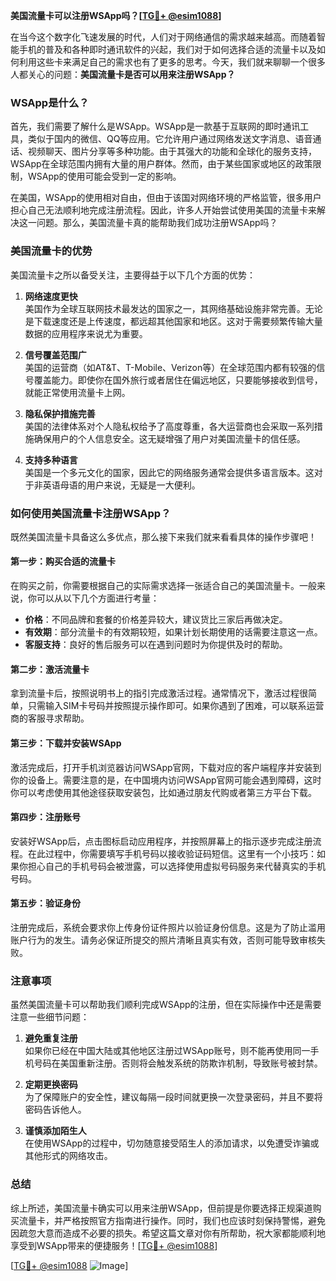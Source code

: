 **美国流量卡可以注册WSApp吗？[[TG💪+ @esim1088](https://t.me/s/esim1088)]**

在当今这个数字化飞速发展的时代，人们对于网络通信的需求越来越高。而随着智能手机的普及和各种即时通讯软件的兴起，我们对于如何选择合适的流量卡以及如何利用这些卡来满足自己的需求也有了更多的思考。今天，我们就来聊聊一个很多人都关心的问题：**美国流量卡是否可以用来注册WSApp？**

### WSApp是什么？

首先，我们需要了解什么是WSApp。WSApp是一款基于互联网的即时通讯工具，类似于国内的微信、QQ等应用。它允许用户通过网络发送文字消息、语音通话、视频聊天、图片分享等多种功能。由于其强大的功能和全球化的服务支持，WSApp在全球范围内拥有大量的用户群体。然而，由于某些国家或地区的政策限制，WSApp的使用可能会受到一定的影响。

在美国，WSApp的使用相对自由，但由于该国对网络环境的严格监管，很多用户担心自己无法顺利地完成注册流程。因此，许多人开始尝试使用美国的流量卡来解决这一问题。那么，美国流量卡真的能帮助我们成功注册WSApp吗？

### 美国流量卡的优势

美国流量卡之所以备受关注，主要得益于以下几个方面的优势：

1. **网络速度更快**  
   美国作为全球互联网技术最发达的国家之一，其网络基础设施非常完善。无论是下载速度还是上传速度，都远超其他国家和地区。这对于需要频繁传输大量数据的应用程序来说尤为重要。

2. **信号覆盖范围广**  
   美国的运营商（如AT&T、T-Mobile、Verizon等）在全球范围内都有较强的信号覆盖能力。即使你在国外旅行或者居住在偏远地区，只要能够接收到信号，就能正常使用流量卡上网。

3. **隐私保护措施完善**  
   美国的法律体系对个人隐私权给予了高度尊重，各大运营商也会采取一系列措施确保用户的个人信息安全。这无疑增强了用户对美国流量卡的信任感。

4. **支持多种语言**  
   美国是一个多元文化的国家，因此它的网络服务通常会提供多语言版本。这对于非英语母语的用户来说，无疑是一大便利。

### 如何使用美国流量卡注册WSApp？

既然美国流量卡具备这么多优点，那么接下来我们就来看看具体的操作步骤吧！

#### 第一步：购买合适的流量卡
在购买之前，你需要根据自己的实际需求选择一张适合自己的美国流量卡。一般来说，你可以从以下几个方面进行考量：
- **价格**：不同品牌和套餐的价格差异较大，建议货比三家后再做决定。
- **有效期**：部分流量卡的有效期较短，如果计划长期使用的话需要注意这一点。
- **客服支持**：良好的售后服务可以在遇到问题时为你提供及时的帮助。

#### 第二步：激活流量卡
拿到流量卡后，按照说明书上的指引完成激活过程。通常情况下，激活过程很简单，只需输入SIM卡号码并按照提示操作即可。如果你遇到了困难，可以联系运营商的客服寻求帮助。

#### 第三步：下载并安装WSApp
激活完成后，打开手机浏览器访问WSApp官网，下载对应的客户端程序并安装到你的设备上。需要注意的是，在中国境内访问WSApp官网可能会遇到障碍，这时你可以考虑使用其他途径获取安装包，比如通过朋友代购或者第三方平台下载。

#### 第四步：注册账号
安装好WSApp后，点击图标启动应用程序，并按照屏幕上的指示逐步完成注册流程。在此过程中，你需要填写手机号码以接收验证码短信。这里有一个小技巧：如果你担心自己的手机号码会被泄露，可以选择使用虚拟号码服务来代替真实的手机号码。

#### 第五步：验证身份
注册完成后，系统会要求你上传身份证件照片以验证身份信息。这是为了防止滥用账户行为的发生。请务必保证所提交的照片清晰且真实有效，否则可能导致审核失败。

### 注意事项

虽然美国流量卡可以帮助我们顺利完成WSApp的注册，但在实际操作中还是需要注意一些细节问题：

1. **避免重复注册**  
   如果你已经在中国大陆或其他地区注册过WSApp账号，则不能再使用同一手机号码在美国重新注册。否则将会触发系统的防欺诈机制，导致账号被封禁。

2. **定期更换密码**  
   为了保障账户的安全性，建议每隔一段时间就更换一次登录密码，并且不要将密码告诉他人。

3. **谨慎添加陌生人**  
   在使用WSApp的过程中，切勿随意接受陌生人的添加请求，以免遭受诈骗或其他形式的网络攻击。

### 总结

综上所述，美国流量卡确实可以用来注册WSApp，但前提是你要选择正规渠道购买流量卡，并严格按照官方指南进行操作。同时，我们也应该时刻保持警惕，避免因疏忽大意而造成不必要的损失。希望这篇文章对你有所帮助，祝大家都能顺利地享受到WSApp带来的便捷服务！[[TG💪+ @esim1088](https://t.me/s/esim1088)]

[[TG💪+ @esim1088](https://t.me/s/esim1088) ![Image](https://i.postimg.cc/4NQfJmqS/Snipaste-2025-05-13-00-14-12.png)]